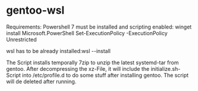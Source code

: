 # gentoo-wsl

Requirements:
Powershell 7 must be installed and scripting enabled:
winget install Microsoft.PowerShell
Set-ExecutionPolicy -ExecutionPolicy Unrestricted

wsl has to be already installed:wsl --install

The Script installs temporally 7zip to unzip the latest systemd-tar from gentoo.
After decompressing the xz-File, it will include the initialize.sh-Script into /etc/profile.d to do some stuff after installing gentoo.
The script will de deleted after running.

